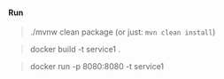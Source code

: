 #### Run

>./mvnw clean package (or just: `mvn clean install`)

>docker build -t service1 .

>docker run -p 8080:8080 -t service1
